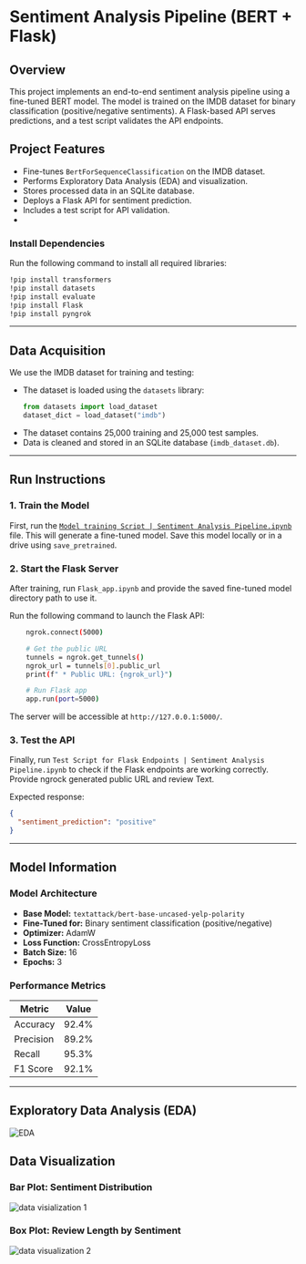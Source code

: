 # Sentiment Analysis Pipeline (BERT + Flask)

## Overview
This project implements an end-to-end sentiment analysis pipeline using a fine-tuned BERT model. The model is trained on the IMDB dataset for binary classification (positive/negative sentiments). A Flask-based API serves predictions, and a test script validates the API endpoints.

## Project Features
- Fine-tunes `BertForSequenceClassification` on the IMDB dataset.
- Performs Exploratory Data Analysis (EDA) and visualization.
- Stores processed data in an SQLite database.
- Deploys a Flask API for sentiment prediction.
- Includes a test script for API validation.
- 
### Install Dependencies
Run the following command to install all required libraries:
```sh
!pip install transformers
!pip install datasets
!pip install evaluate
!pip install Flask
!pip install pyngrok
```
---
## Data Acquisition
We use the IMDB dataset for training and testing:
- The dataset is loaded using the `datasets` library:
  ```python
  from datasets import load_dataset
  dataset_dict = load_dataset("imdb")
  ```
- The dataset contains 25,000 training and 25,000 test samples.
- Data is cleaned and stored in an SQLite database (`imdb_dataset.db`).

---
## Run Instructions
### 1. Train the Model
First, run the [`Model training Script | Sentiment Analysis Pipeline.ipynb`](#[section-name](https://github.com/sainiakhil/Sentiment-Analysis-Pipeline/blob/main/Assignment%201%3A%20End-to-End%20Sentiment%20Analysis%20Pipeline/Model_training_Script___Sentiment_Analysis_Pipeline.ipynb)) file. This will generate a fine-tuned model. Save this model locally or in a drive using `save_pretrained`. 

### 2. Start the Flask Server
After training, run `Flask_app.ipynb` and provide the saved fine-tuned model directory path to use it.

Run the following command to launch the Flask API:
```sh
    ngrok.connect(5000)

    # Get the public URL
    tunnels = ngrok.get_tunnels()
    ngrok_url = tunnels[0].public_url
    print(f" * Public URL: {ngrok_url}")

    # Run Flask app
    app.run(port=5000)
```
The server will be accessible at `http://127.0.0.1:5000/`.

### 3. Test the API
Finally, run `Test Script for Flask Endpoints | Sentiment Analysis Pipeline.ipynb` to check if the Flask endpoints are working correctly. Provide ngrock generated public URL and review Text.

Expected response:
```json
{
  "sentiment_prediction": "positive"
}
```

---
## Model Information
### Model Architecture
- **Base Model:** `textattack/bert-base-uncased-yelp-polarity`
- **Fine-Tuned for:** Binary sentiment classification (positive/negative)
- **Optimizer:** AdamW
- **Loss Function:** CrossEntropyLoss
- **Batch Size:** 16
- **Epochs:** 3

### Performance Metrics
| Metric     | Value  |
|------------|--------|
| Accuracy   | 92.4%  |
| Precision  | 89.2%  |
| Recall     | 95.3%  |
| F1 Score   | 92.1%  |![data visialization 1](https://github.com/user-attachments/assets/577c4c48-43b3-4ea8-93ee-cea38824bcf4)


---
## Exploratory Data Analysis (EDA)
![EDA](https://github.com/user-attachments/assets/bc8c6fd4-1db3-479e-ae94-f242c85042d1)

## Data Visualization

### Bar Plot: Sentiment Distribution
![data visialization 1](https://github.com/user-attachments/assets/4d7f299a-01df-4968-98a3-6ebd0900857d)




### Box Plot: Review Length by Sentiment
![data visualization 2](https://github.com/user-attachments/assets/a4e33b49-8579-47ed-8654-dda7b467dac1)




